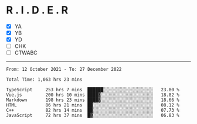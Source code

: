 # R . I . D . E . R

- [x] YA
- [x] YB
- [x] YD
- [ ] CHK
- [ ] CTWABC

---

<!--START_SECTION:waka-->

```text
From: 12 October 2021 - To: 27 December 2022

Total Time: 1,063 hrs 23 mins

TypeScript     253 hrs 7 mins  ██████░░░░░░░░░░░░░░░░░░░   23.80 %
Vue.js         200 hrs 10 mins ████▓░░░░░░░░░░░░░░░░░░░░   18.82 %
Markdown       198 hrs 23 mins ████▓░░░░░░░░░░░░░░░░░░░░   18.66 %
HTML           86 hrs 21 mins  ██░░░░░░░░░░░░░░░░░░░░░░░   08.12 %
C++            82 hrs 14 mins  ██░░░░░░░░░░░░░░░░░░░░░░░   07.73 %
JavaScript     72 hrs 37 mins  █▓░░░░░░░░░░░░░░░░░░░░░░░   06.83 %
```

<!--END_SECTION:waka-->
